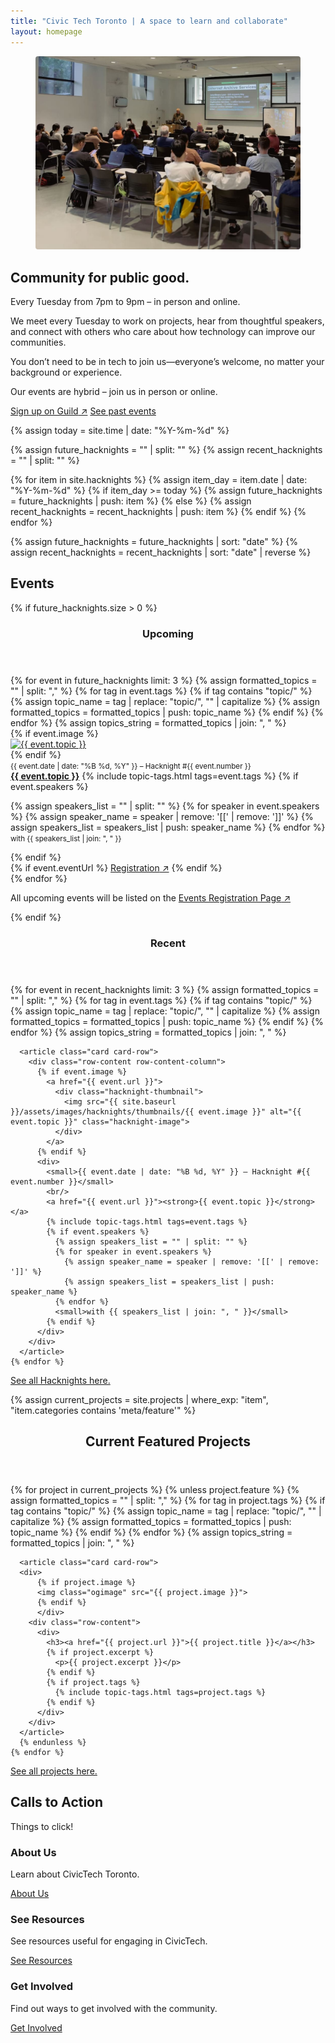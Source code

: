 ```yaml
---
title: "Civic Tech Toronto | A space to learn and collaborate"
layout: homepage
---
```

<article class="grid">
  <figure>
    <img
      src="assets/images/CivicTechTO-InPerson.jpg"
      alt="Picture of a group of people sitting listening to a presentation at a Civic Tech Toronto Hacknight"
      style="border-radius: 4px;"
    />
  </figure>
  <div>
    <hgroup>
    <h1>Community for public good.</h1>
    <p>Every Tuesday from 7pm to 9pm – in person and online.</p>
    </hgroup>
    <p>We meet every Tuesday to work on projects, hear from thoughtful speakers, and connect with others who care about how technology can improve our communities.</p>
    <p>You don’t need to be in tech to join us—everyone’s welcome, no matter your background or experience.</p>
    <p>Our events are hybrid – join us in person or online.</p>
    <div class="button-list">
      <a role="button" class="outline" href="https://guild.host/ctto/events" target="_blank">Sign up on Guild<span aria-hidden="true">&nbsp;↗</span></a>
      <a role="button" class="secondary outline" href="{{'/hacknights' | relative_url }}">See past events</a>
    </div>
  </div>
</article>

<!-- === Recent Hacknights ===  -->

<!-- Past Hacknights -->

{% assign today = site.time | date: "%Y-%m-%d" %}

{% assign future_hacknights = "" | split: "" %}
{% assign recent_hacknights = "" | split: "" %}

{% for item in site.hacknights %}
  {% assign item_day = item.date | date: "%Y-%m-%d" %}
  {% if item_day >= today %}
    {% assign future_hacknights = future_hacknights | push: item %}
  {% else %}
    {% assign recent_hacknights = recent_hacknights | push: item %}
  {% endif %}
{% endfor %}

{% assign future_hacknights = future_hacknights | sort: "date" %}
{% assign recent_hacknights = recent_hacknights | sort: "date" | reverse %}


<section>
  <h2>Events</h2>
  {% if future_hacknights.size > 0 %}
  <header>
    <h3>Upcoming</h3>
  </header>
  <div id="hacknightsGrid" class="card-grid">
    {% for event in future_hacknights limit: 3 %}
      {% assign formatted_topics = "" | split: "," %}
      {% for tag in event.tags %}
        {% if tag contains "topic/" %}
          {% assign topic_name = tag | replace: "topic/", "" | capitalize %}
          {% assign formatted_topics = formatted_topics | push: topic_name %}
        {% endif %}
      {% endfor %}
      {% assign topics_string = formatted_topics | join: ", " %}
      <article class="card">
        <div class="row-content row-content-column">
          {% if event.image %}
            <a href="{{ event.url }}">
              <div class="hacknight-thumbnail">
                <img src="{{ site.baseurl }}/assets/images/hacknights/thumbnails/{{ event.image }}" alt="{{ event.topic }}" class="hacknight-image">
              </div>
            </a>
          {% endif %}
          <div>
            <small>{{ event.date | date: "%B %d, %Y" }} – Hacknight #{{ event.number }}</small>
            <br/>
            <a href="{{ event.url }}"><strong>{{ event.topic }}</strong></a>
            {% include topic-tags.html tags=event.tags %}
            {% if event.speakers %}
              <p>
                {% assign speakers_list = "" | split: "" %}
                {% for speaker in event.speakers %}
                  {% assign speaker_name = speaker | remove: '[[' | remove: ']]' %}
                  {% assign speakers_list = speakers_list | push: speaker_name %}
                {% endfor %}
                <small>with {{ speakers_list | join: ", " }}</small>
              </p>
            {% endif %}
          </div>
        </div>
        <div class="card-footer">
          {% if event.eventUrl %}
            <a role="button" class="outline" href="{{ event.eventUrl }}" target="_blank" rel="noopener">Registration<span aria-hidden="true">&nbsp;↗</span></a>
          {% endif %}
        </div>
      </article>
    {% endfor %}
  </div>
    <p>All upcoming events will be listed on the <a href="https://guild.host/civic-tech-toronto/events" target="_blank" rel="noopener">Events Registration Page<span aria-hidden="true">&nbsp;↗</span></a></p>
  {% endif %}

  <header>
    <h3>Recent</h3>
  </header>
  <div id="pastHacknightsList" class="grid">
    {% for event in recent_hacknights limit: 3 %}
      {% assign formatted_topics = "" | split: "," %}
      {% for tag in event.tags %}
        {% if tag contains "topic/" %}
          {% assign topic_name = tag | replace: "topic/", "" | capitalize %}
          {% assign formatted_topics = formatted_topics | push: topic_name %}
        {% endif %}
      {% endfor %}
      {% assign topics_string = formatted_topics | join: ", " %}

      <article class="card card-row">
        <div class="row-content row-content-column">
          {% if event.image %}
            <a href="{{ event.url }}">
              <div class="hacknight-thumbnail">
                <img src="{{ site.baseurl }}/assets/images/hacknights/thumbnails/{{ event.image }}" alt="{{ event.topic }}" class="hacknight-image">
              </div>
            </a>
          {% endif %}
          <div>
            <small>{{ event.date | date: "%B %d, %Y" }} — Hacknight #{{ event.number }}</small>
            <br/>
            <a href="{{ event.url }}"><strong>{{ event.topic }}</strong></a>
            {% include topic-tags.html tags=event.tags %}
            {% if event.speakers %}
              {% assign speakers_list = "" | split: "" %}
              {% for speaker in event.speakers %}
                {% assign speaker_name = speaker | remove: '[[' | remove: ']]' %}
                {% assign speakers_list = speakers_list | push: speaker_name %}
              {% endfor %}
              <small>with {{ speakers_list | join: ", " }}</small>
            {% endif %}
          </div>
        </div>
      </article>
    {% endfor %}
  </div>

  <div class="frontpage-action">
    <a href="{{ '/hacknights' | relative_url }}">See all Hacknights here.</a>
  </div>
</section>

<!-- === Projects Feature ===  -->

{% assign current_projects = site.projects | where_exp: "item", "item.categories contains 'meta/feature'" %}

<section>
  <header>
    <h2>Current Featured Projects</h2>
  </header>
  <div class="grid">
    {% for project in current_projects %}
      {% unless project.feature %}
      {% assign formatted_topics = "" | split: "," %}
      {% for tag in project.tags %}
        {% if tag contains "topic/" %}
          {% assign topic_name = tag | replace: "topic/", "" | capitalize %}
          {% assign formatted_topics = formatted_topics | push: topic_name %}
        {% endif %}
      {% endfor %}
      {% assign topics_string = formatted_topics | join: ", " %}

      <article class="card card-row">
      <div>
          {% if project.image %}
          <img class="ogimage" src="{{ project.image }}">
          {% endif %}
          </div>
        <div class="row-content">
          <div>
            <h3><a href="{{ project.url }}">{{ project.title }}</a></h3>
            {% if project.excerpt %}
              <p>{{ project.excerpt }}</p>
            {% endif %}
            {% if project.tags %}
              {% include topic-tags.html tags=project.tags %}
            {% endif %}
          </div>
        </div>
      </article>
      {% endunless %}
    {% endfor %}
  </div>


  <div class="frontpage-action">
    <a href="{{ '/projects' | relative_url }}">See all projects here.</a>
  </div>

</section>

<!-- === Call to Actions ===  -->

<section>
  <hgroup>
  <h2>Calls to Action</h2>
  <p>Things to click!</p>
  </hgroup>
  <div class="grid">
    <article>
      <h3>About Us</h3>
      <p>Learn about CivicTech Toronto.</p>
      <a role="button" href="{{ '/about-us' | relative_url  }}">About Us</a>
    </article>
    <article>
      <h3>See Resources</h3>
      <p>See resources useful for engaging in CivicTech.</p>
      <a role="button" href="{{ '/resources' | relative_url  }}">See Resources</a>
    </article>
    <article>
      <h3>Get Involved</h3>
      <p>Find out ways to get involved with the community.</p>
      <a role="button" href="{{ '/get-involved' | relative_url  }}">Get Involved</a>
    </article>
  </div>
</section>
